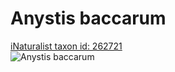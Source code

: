 
Anystis baccarum
================
  
[iNaturalist taxon id: 262721](https://www.inaturalist.org/taxa/262721)  
![Anystis baccarum](https://inaturalist-open-data.s3.amazonaws.com/photos/28058225/medium.jpeg)
